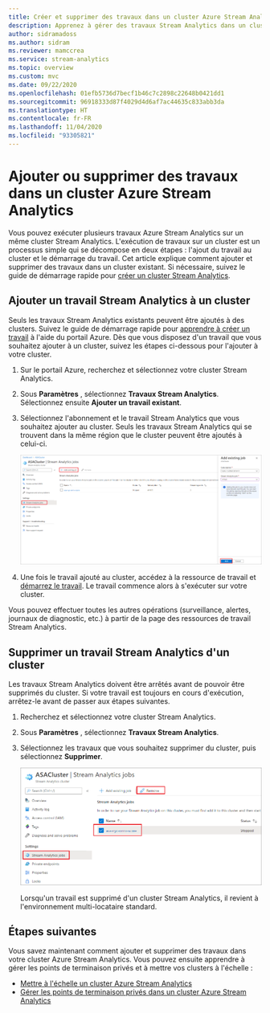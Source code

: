 ```yaml
---
title: Créer et supprimer des travaux dans un cluster Azure Stream Analytics
description: Apprenez à gérer des travaux Stream Analytics dans un cluster Azure Stream Analytics
author: sidramadoss
ms.author: sidram
ms.reviewer: mamccrea
ms.service: stream-analytics
ms.topic: overview
ms.custom: mvc
ms.date: 09/22/2020
ms.openlocfilehash: 01efb5736d7becf1b46c7c2898c22648b0421dd1
ms.sourcegitcommit: 96918333d87f4029d4d6af7ac44635c833abb3da
ms.translationtype: HT
ms.contentlocale: fr-FR
ms.lasthandoff: 11/04/2020
ms.locfileid: "93305821"
---
```

# <a name="add-and-remove-jobs-in-an-azure-stream-analytics-cluster"></a>Ajouter ou supprimer des travaux dans un cluster Azure Stream Analytics

Vous pouvez exécuter plusieurs travaux Azure Stream Analytics sur un même cluster Stream Analytics. L'exécution de travaux sur un cluster est un processus simple qui se décompose en deux étapes : l'ajout du travail au cluster et le démarrage du travail. Cet article explique comment ajouter et supprimer des travaux dans un cluster existant. Si nécessaire, suivez le guide de démarrage rapide pour [créer un cluster Stream Analytics](create-cluster.md).

## <a name="add-a-stream-analytics-job-to-a-cluster"></a>Ajouter un travail Stream Analytics à un cluster

Seuls les travaux Stream Analytics existants peuvent être ajoutés à des clusters. Suivez le guide de démarrage rapide pour [apprendre à créer un travail](stream-analytics-quick-create-portal.md) à l'aide du portail Azure. Dès que vous disposez d'un travail que vous souhaitez ajouter à un cluster, suivez les étapes ci-dessous pour l'ajouter à votre cluster.

1. Sur le portail Azure, recherchez et sélectionnez votre cluster Stream Analytics.

1. Sous **Paramètres** , sélectionnez **Travaux Stream Analytics**. Sélectionnez ensuite **Ajouter un travail existant**.

1. Sélectionnez l'abonnement et le travail Stream Analytics que vous souhaitez ajouter au cluster. Seuls les travaux Stream Analytics qui se trouvent dans la même région que le cluster peuvent être ajoutés à celui-ci.

   ![Ajouter un travail au cluster](./media/manage-jobs-cluster/add-job.png)

1. Une fois le travail ajouté au cluster, accédez à la ressource de travail et [démarrez le travail](start-job.md#azure-portal). Le travail commence alors à s'exécuter sur votre cluster.

Vous pouvez effectuer toutes les autres opérations (surveillance, alertes, journaux de diagnostic, etc.) à partir de la page des ressources de travail Stream Analytics.

## <a name="remove-a-stream-analytics-job-from-a-cluster"></a>Supprimer un travail Stream Analytics d'un cluster

Les travaux Stream Analytics doivent être arrêtés avant de pouvoir être supprimés du cluster. Si votre travail est toujours en cours d'exécution, arrêtez-le avant de passer aux étapes suivantes.

1. Recherchez et sélectionnez votre cluster Stream Analytics.

1. Sous **Paramètres** , sélectionnez **Travaux Stream Analytics**.

1. Sélectionnez les travaux que vous souhaitez supprimer du cluster, puis sélectionnez **Supprimer**.

   ![Supprimer un travail du cluster](./media/manage-jobs-cluster/remove-job.png)

   Lorsqu'un travail est supprimé d'un cluster Stream Analytics, il revient à l'environnement multi-locataire standard.

## <a name="next-steps"></a>Étapes suivantes

Vous savez maintenant comment ajouter et supprimer des travaux dans votre cluster Azure Stream Analytics. Vous pouvez ensuite apprendre à gérer les points de terminaison privés et à mettre vos clusters à l'échelle :

* [Mettre à l'échelle un cluster Azure Stream Analytics](scale-cluster.md)
* [Gérer les points de terminaison privés dans un cluster Azure Stream Analytics](private-endpoints.md)
